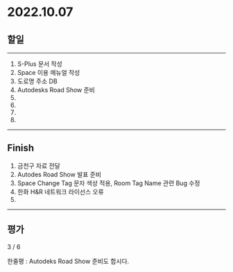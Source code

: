 # 2022.10.07

## 할일

------

1. S-Plus 문서 작성
2. Space 이용 메뉴얼 작성
3. 도로명 주소 DB
4. Autodesks Road Show 준비
5. 
6. 
7. 
8. 








------

## Finish

1. 금천구 자료 전달
2. Autodes Road Show 발표 준비
3. Space Change Tag 문자 색상 적용, Room Tag Name 관련 Bug 수정
4. 한화 H&R 네트워크 라이선스 오류
5. 


------

## 평가

  3 / 6

한줄평 : Autodeks Road Show 준비도 합시다.
